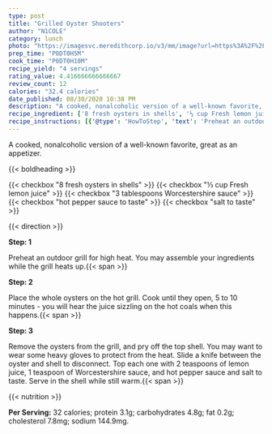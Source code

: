 ```yaml
---
type: post
title: "Grilled Oyster Shooters"
author: "N1COLE"
category: lunch
photo: "https://imagesvc.meredithcorp.io/v3/mm/image?url=https%3A%2F%2Fimages.media-allrecipes.com%2Fuserphotos%2F780730.jpg"
prep_time: "P0DT0H5M"
cook_time: "P0DT0H10M"
recipe_yield: "4 servings"
rating_value: 4.416666666666667
review_count: 12
calories: "32.4 calories"
date_published: 08/30/2020 10:38 PM
description: "A cooked, nonalcoholic version of a well-known favorite, great as an appetizer."
recipe_ingredient: ['8 fresh oysters in shells', '⅓ cup Fresh lemon juice', '3 tablespoons Worcestershire sauce', 'hot pepper sauce to taste', 'salt to taste']
recipe_instructions: [{'@type': 'HowToStep', 'text': 'Preheat an outdoor grill for high heat. You may assemble your ingredients while the grill heats up.\n'}, {'@type': 'HowToStep', 'text': 'Place the whole oysters on the hot grill. Cook until they open, 5 to 10 minutes - you will hear the juice sizzling on the hot coals when this happens.\n'}, {'@type': 'HowToStep', 'text': 'Remove the oysters from the grill, and pry off the top shell. You may want to wear some heavy gloves to protect from the heat. Slide a knife between the oyster and shell to disconnect. Top each one with 2 teaspoons of lemon juice, 1 teaspoon of Worcestershire sauce, and hot pepper sauce and salt to taste. Serve in the shell while still warm.\n'}]
---
```


A cooked, nonalcoholic version of a well-known favorite, great as an appetizer. 

{{< boldheading >}}

{{< checkbox "8  fresh oysters in shells" >}}
{{< checkbox "⅓ cup Fresh lemon juice" >}}
{{< checkbox "3 tablespoons Worcestershire sauce" >}}
{{< checkbox "hot pepper sauce to taste" >}}
{{< checkbox "salt to taste" >}}


{{< direction >}}

**Step: 1**

Preheat an outdoor grill for high heat. You may assemble your ingredients while the grill heats up.{{< span >}}

**Step: 2**

Place the whole oysters on the hot grill. Cook until they open, 5 to 10 minutes - you will hear the juice sizzling on the hot coals when this happens.{{< span >}}

**Step: 3**

Remove the oysters from the grill, and pry off the top shell. You may want to wear some heavy gloves to protect from the heat. Slide a knife between the oyster and shell to disconnect. Top each one with 2 teaspoons of lemon juice, 1 teaspoon of Worcestershire sauce, and hot pepper sauce and salt to taste. Serve in the shell while still warm.{{< span >}}

{{< nutrition >}}

**Per Serving:** 32 calories; protein 3.1g; carbohydrates 4.8g; fat 0.2g; cholesterol 7.8mg; sodium 144.9mg.
